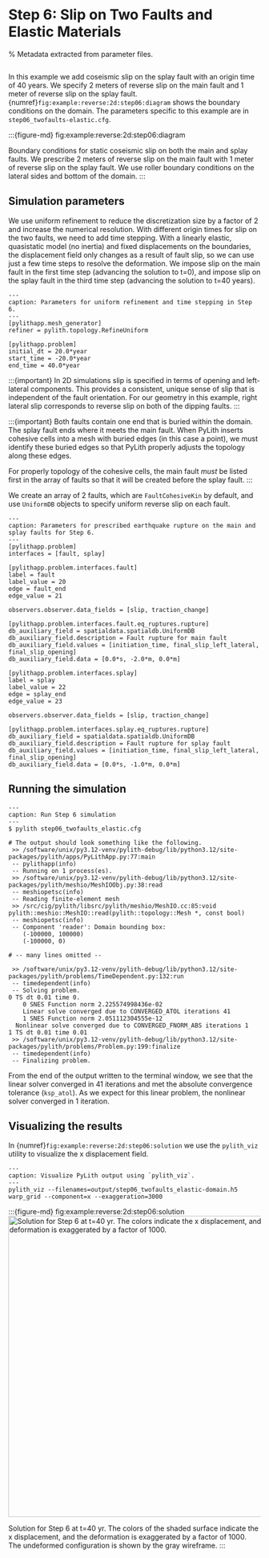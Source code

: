 # Step 6: Slip on Two Faults and Elastic Materials

% Metadata extracted from parameter files.
```{include} step06_twofaults_elastic-synopsis.md
```

In this example we add coseismic slip on the splay fault with an origin time of 40 years.
We specify 2 meters of reverse slip on the main fault and 1 meter of reverse slip on the splay fault.
{numref}`fig:example:reverse:2d:step06:diagram` shows the boundary conditions on the domain.
The parameters specific to this example are in `step06_twofaults-elastic.cfg`.

:::{figure-md} fig:example:reverse:2d:step06:diagram
<img src="figs/step06-diagram.*" alt="" scale="75%">

Boundary conditions for static coseismic slip on both the main and splay faults.
We prescribe 2 meters of reverse slip on the main fault with 1 meter of reverse slip on the splay fault.
We use roller boundary conditions on the lateral sides and bottom of the domain.
:::

## Simulation parameters

We use uniform refinement to reduce the discretization size by a factor of 2 and increase the numerical resolution.
With different origin times for slip on the two faults, we need to add time stepping.
With a linearly elastic, quasistatic model (no inertia) and fixed displacements on the boundaries, the displacement field only changes as a result of fault slip, so we can use just a few time steps to resolve the deformation.
We impose slip on the main fault in the first time step (advancing the solution to t=0), and impose slip on the splay fault in the third time step (advancing the solution to t=40 years).

```{code-block} cfg
---
caption: Parameters for uniform refinement and time stepping in Step 6.
---
[pylithapp.mesh_generator]
refiner = pylith.topology.RefineUniform

[pylithapp.problem]
initial_dt = 20.0*year
start_time = -20.0*year
end_time = 40.0*year
```

:::{important}
In 2D simulations slip is specified in terms of opening and left-lateral components.
This provides a consistent, unique sense of slip that is independent of the fault orientation.
For our geometry in this example, right lateral slip corresponds to reverse slip on both of the dipping faults.
:::

:::{important}
Both faults contain one end that is buried within the domain.
The splay fault ends where it meets the main fault.
When PyLith inserts cohesive cells into a mesh with buried edges (in this case a point), we must identify these buried edges so that PyLith properly adjusts the topology along these edges.

For properly topology of the cohesive cells, the main fault _must_ be listed first in the array of faults so that it will be created before the splay fault.
:::

We create an array of 2 faults, which are `FaultCohesiveKin` by default, and use `UniformDB` objects to specify uniform reverse slip on each fault.

```{code-block} cfg
---
caption: Parameters for prescribed earthquake rupture on the main and splay faults for Step 6.
---
[pylithapp.problem]
interfaces = [fault, splay]

[pylithapp.problem.interfaces.fault]
label = fault
label_value = 20
edge = fault_end
edge_value = 21

observers.observer.data_fields = [slip, traction_change]

[pylithapp.problem.interfaces.fault.eq_ruptures.rupture]
db_auxiliary_field = spatialdata.spatialdb.UniformDB
db_auxiliary_field.description = Fault rupture for main fault
db_auxiliary_field.values = [initiation_time, final_slip_left_lateral, final_slip_opening]
db_auxiliary_field.data = [0.0*s, -2.0*m, 0.0*m]

[pylithapp.problem.interfaces.splay]
label = splay
label_value = 22
edge = splay_end
edge_value = 23

observers.observer.data_fields = [slip, traction_change]

[pylithapp.problem.interfaces.splay.eq_ruptures.rupture]
db_auxiliary_field = spatialdata.spatialdb.UniformDB
db_auxiliary_field.description = Fault rupture for splay fault
db_auxiliary_field.values = [initiation_time, final_slip_left_lateral, final_slip_opening]
db_auxiliary_field.data = [0.0*s, -1.0*m, 0.0*m]
```

## Running the simulation

```{code-block} console
---
caption: Run Step 6 simulation
---
$ pylith step06_twofaults_elastic.cfg

# The output should look something like the following.
 >> /software/unix/py3.12-venv/pylith-debug/lib/python3.12/site-packages/pylith/apps/PyLithApp.py:77:main
 -- pylithapp(info)
 -- Running on 1 process(es).
 >> /software/unix/py3.12-venv/pylith-debug/lib/python3.12/site-packages/pylith/meshio/MeshIOObj.py:38:read
 -- meshiopetsc(info)
 -- Reading finite-element mesh
 >> /src/cig/pylith/libsrc/pylith/meshio/MeshIO.cc:85:void pylith::meshio::MeshIO::read(pylith::topology::Mesh *, const bool)
 -- meshiopetsc(info)
 -- Component 'reader': Domain bounding box:
    (-100000, 100000)
    (-100000, 0)

# -- many lines omitted --

 >> /software/unix/py3.12-venv/pylith-debug/lib/python3.12/site-packages/pylith/problems/TimeDependent.py:132:run
 -- timedependent(info)
 -- Solving problem.
0 TS dt 0.01 time 0.
    0 SNES Function norm 2.225574998436e-02
    Linear solve converged due to CONVERGED_ATOL iterations 41
    1 SNES Function norm 2.051112304555e-12
  Nonlinear solve converged due to CONVERGED_FNORM_ABS iterations 1
1 TS dt 0.01 time 0.01
 >> /software/unix/py3.12-venv/pylith-debug/lib/python3.12/site-packages/pylith/problems/Problem.py:199:finalize
 -- timedependent(info)
 -- Finalizing problem.
```

From the end of the output written to the terminal window, we see that the linear solver converged in 41 iterations and met the absolute convergence tolerance (`ksp_atol`).
As we expect for this linear problem, the nonlinear solver converged in 1 iteration.

## Visualizing the results

In {numref}`fig:example:reverse:2d:step06:solution` we use the `pylith_viz` utility to visualize the x displacement field.

```{code-block} console
---
caption: Visualize PyLith output using `pylith_viz`.
---
pylith_viz --filenames=output/step06_twofaults_elastic-domain.h5 warp_grid --component=x --exaggeration=3000
```

:::{figure-md} fig:example:reverse:2d:step06:solution
<img src="figs/step06-solution.*" alt="Solution for Step 6 at t=40 yr. The colors indicate the x displacement, and the deformation is exaggerated by a factor of 1000." width="600px"/>

Solution for Step 6 at t=40 yr.
The colors of the shaded surface indicate the x displacement, and the deformation is exaggerated by a factor of 1000.
The undeformed configuration is shown by the gray wireframe.
:::
